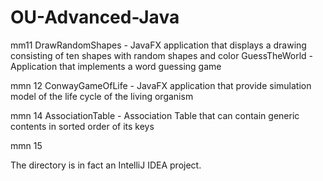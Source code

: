 # OU-Advanced-Java
mm11
  DrawRandomShapes - JavaFX application that displays a drawing consisting of ten shapes with random shapes and color
  GuessTheWorld - Application that implements a word guessing game

mmn 12
  ConwayGameOfLife - JavaFX application that provide simulation model of the life cycle of the living organism

mmn 14
  AssociationTable - Association Table that can contain generic contents in sorted order of its keys
  
mmn 15
  

The directory is in fact an IntelliJ IDEA project.
